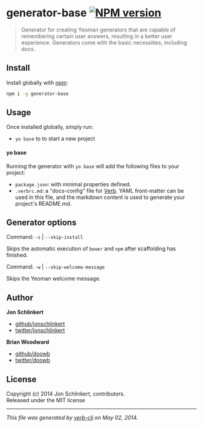 # generator-base [![NPM version](https://badge.fury.io/js/generator-base.png)](http://badge.fury.io/js/generator-base)

> Generator for creating Yeoman generators that are capable of remembering certain user answers, resulting in a better user experience. Generators come with the basic necessities, including docs.

## Install
Install globally with [npm](npmjs.org):

```bash
npm i -g generator-base
```

## Usage
Once installed globally, simply run:

* `yo base` to to start a new project

#### yo base

Running the generator with `yo base` will add the following files to your project:

* `package.json`: with minimal properties defined.
* `.verbrc.md`: a "docs-config" file for [Verb](https://github.com/assemble/verb). YAML front-matter can be used in this file, and the markdown content is used to generate your project's README.md.

## Generator options
Command: `-s` | `--skip-install`

Skips the automatic execution of `bower` and `npm` after scaffolding has finished.

Command: `-w` | `--skip-welcome-message`

Skips the Yeoman welcome message.

## Author

**Jon Schlinkert**

+ [github/jonschlinkert](https://github.com/jonschlinkert)
+ [twitter/jonschlinkert](http://twitter.com/jonschlinkert)

**Brian Woodward**

+ [github/doowb](https://github.com/doowb)
+ [twitter/doowb](http://twitter.com/doowb)


## License
Copyright (c) 2014 Jon Schlinkert, contributors.  
Released under the MIT license

***

_This file was generated by [verb-cli](https://github.com/assemble/verb-cli) on May 02, 2014._
